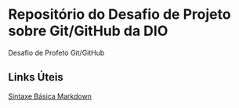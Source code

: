 # Repositório do Desafio de Projeto sobre Git/GitHub da DIO
Desafio de Profeto Git/GitHub

## Links Úteis
[Sintaxe Básica Markdown](https://docs.pipz.com/central-de-ajuda/learning-center/guia-basico-de-markdown#open)
